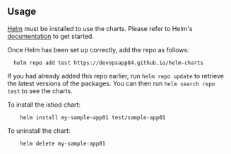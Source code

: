 ## Usage

[Helm](https://helm.sh) must be installed to use the charts.  Please refer to
Helm's [documentation](https://helm.sh/docs) to get started.

Once Helm has been set up correctly, add the repo as follows:

```
  helm repo add test https://devopsapp84.github.io/helm-charts
```

If you had already added this repo earlier, run `helm repo update` to retrieve
the latest versions of the packages. You can then run `helm search repo
test` to see the charts.

To install the istiod chart:
```
    helm install my-sample-app01 test/sample-app01
```

To uninstall the chart:
```
    helm delete my-sample-app01
```
